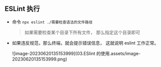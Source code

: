 ## ESLint 执行

- 命令 `npx eslint ./需要检查语法的文件路径`

  > 如果需要检查某个目录下所有文件， 那么指定这个目录即可

- 如果违反规范，那么终端，就会提示错误信息， 这就说明 eslint 工作正常。 

  ![image-20230620135153999](03.ESlint 的使用.assets/image-20230620135153999.png)

  

  


